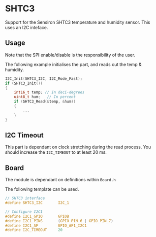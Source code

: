 # SHTC3
Support for the Sensiron SHTC3 temperature and humidity sensor.
This uses an I2C inteface.

## Usage
Note that the SPI enable/disable is the responsibility of the user.

The following example initialises the part, and reads out the temp & humidity.

```C
I2C_Init(SHTC3_I2C, I2C_Mode_Fast);
if (SHTC3_Init())
{
    int16_t temp; // In deci-degrees
    uint8_t hum;   // In percent
    if (SHTC3_Read(&temp, &hum))
    {
        ...
    }
}
```

## I2C Timeout

This part is dependant on clock stretching during the read process.
You should increase the `I2C_TIMEOUT` to at least 20 ms.

## Board

The module is dependant on  definitions within `Board.h`

The following template can be used.


```C
// SHTC3 interface
#define SHTC3_I2C       I2C_1

// Configure I2C1
#define I2C1_GPIO		GPIOB
#define I2C1_PINS		(GPIO_PIN_6 | GPIO_PIN_7)
#define I2C1_AF			GPIO_AF1_I2C1
#define I2C_TIMEOUT     20
```